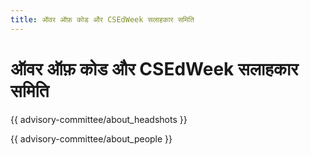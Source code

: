 ```yaml
---
title: ऑवर ऑफ़ कोड और CSEdWeek सलाहकार समिति
---
```


# ऑवर ऑफ़ कोड और CSEdWeek सलाहकार समिति

{{ advisory-committee/about_headshots }}

{{ advisory-committee/about_people }}